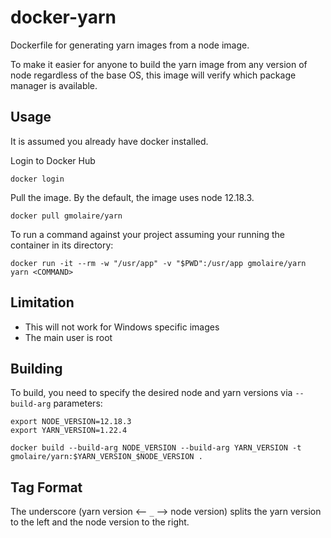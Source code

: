 # docker-yarn
Dockerfile for generating yarn images from a node image.

To make it easier for anyone to build the yarn image from any version of node regardless of the
base OS, this image will verify which package manager is available.

## Usage

It is assumed you already have docker installed.

Login to Docker Hub

    docker login
    
Pull the image. By the default, the image uses node 12.18.3.

    docker pull gmolaire/yarn

To run a command against your project assuming your running the container in its directory:

    docker run -it --rm -w "/usr/app" -v "$PWD":/usr/app gmolaire/yarn yarn <COMMAND>

## Limitation

- This will not work for Windows specific images
- The main user is root

## Building

To build, you need to specify the desired node and yarn versions via `--build-arg` parameters:

    export NODE_VERSION=12.18.3
    export YARN_VERSION=1.22.4

    docker build --build-arg NODE_VERSION --build-arg YARN_VERSION -t gmolaire/yarn:$YARN_VERSION_$NODE_VERSION .

## Tag Format

The underscore (yarn version <-- `_` --> node version) splits the yarn version to the left and the node version to the right.